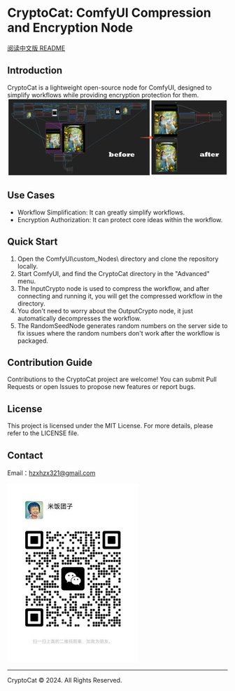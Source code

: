 # CryptoCat: ComfyUI Compression and Encryption Node

[阅读中文版 README](CHINESE_README.md)

## Introduction
CryptoCat is a lightweight open-source node for ComfyUI, designed to simplify workflows while providing encryption protection for them.
![image](docs/image1.png)

## Use Cases
- Workflow Simplification: It can greatly simplify workflows.
- Encryption Authorization: It can protect core ideas within the workflow.

## Quick Start
1. Open the ComfyUI\custom_Nodes\ directory and clone the repository locally.
2. Start ComfyUI, and find the CryptoCat directory in the "Advanced" menu.
3. The InputCrypto node is used to compress the workflow, and after connecting and running it, you will get the compressed workflow in the directory.
4. You don't need to worry about the OutputCrypto node, it just automatically decompresses the workflow.
5. The RandomSeedNode generates random numbers on the server side to fix issues where the random numbers don't work after the workflow is packaged.

## Contribution Guide
Contributions to the CryptoCat project are welcome! You can submit Pull Requests or open Issues to propose new features or report bugs.

## License
This project is licensed under the MIT License. For more details, please refer to the LICENSE file.

## Contact
Email：hzxhzx321@gmail.com

![image](docs/wechat.jpg)

---
CryptoCat © 2024. All Rights Reserved.